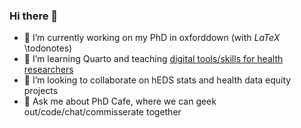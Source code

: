### Hi there 👋

<!--
**jadebarclay/jadebarclay** is a ✨ _special_ ✨ repository because its `README.md` (this file) appears on your GitHub profile.

Here are some ideas to get you started: -->

- 🔭 I’m currently working on my PhD in oxforddown (with $LaTeX$ \todonotes) 
- 🌱 I’m learning Quarto and teaching <a href="https://jadebarclay.github.io/digitaltools/">digital tools/skills for health researchers</a> 
- 👯 I’m looking to collaborate on hEDS stats and health data equity projects
- 💬 Ask me about PhD Cafe, where we can geek out/code/chat/commisserate together
